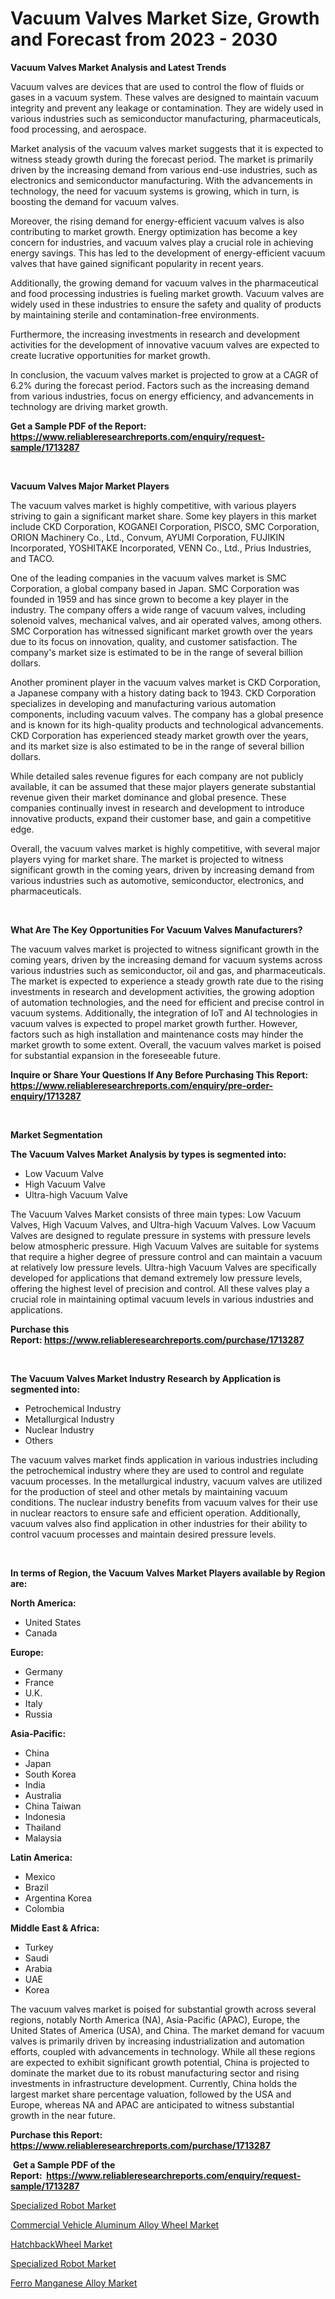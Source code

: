 <p><h1>Vacuum Valves Market Size, Growth and Forecast from 2023 - 2030</h1></p><p><strong>Vacuum Valves Market Analysis and Latest Trends</strong></p>
<p><p>Vacuum valves are devices that are used to control the flow of fluids or gases in a vacuum system. These valves are designed to maintain vacuum integrity and prevent any leakage or contamination. They are widely used in various industries such as semiconductor manufacturing, pharmaceuticals, food processing, and aerospace.</p><p>Market analysis of the vacuum valves market suggests that it is expected to witness steady growth during the forecast period. The market is primarily driven by the increasing demand from various end-use industries, such as electronics and semiconductor manufacturing. With the advancements in technology, the need for vacuum systems is growing, which in turn, is boosting the demand for vacuum valves.</p><p>Moreover, the rising demand for energy-efficient vacuum valves is also contributing to market growth. Energy optimization has become a key concern for industries, and vacuum valves play a crucial role in achieving energy savings. This has led to the development of energy-efficient vacuum valves that have gained significant popularity in recent years.</p><p>Additionally, the growing demand for vacuum valves in the pharmaceutical and food processing industries is fueling market growth. Vacuum valves are widely used in these industries to ensure the safety and quality of products by maintaining sterile and contamination-free environments.</p><p>Furthermore, the increasing investments in research and development activities for the development of innovative vacuum valves are expected to create lucrative opportunities for market growth.</p><p>In conclusion, the vacuum valves market is projected to grow at a CAGR of 6.2% during the forecast period. Factors such as the increasing demand from various industries, focus on energy efficiency, and advancements in technology are driving market growth.</p></p>
<p><strong>Get a Sample PDF of the Report:&nbsp; <a href="https://www.reliableresearchreports.com/enquiry/request-sample/1713287">https://www.reliableresearchreports.com/enquiry/request-sample/1713287</a></strong></p>
<p>&nbsp;</p>
<p><strong>Vacuum Valves Major Market Players</strong></p>
<p><p>The vacuum valves market is highly competitive, with various players striving to gain a significant market share. Some key players in this market include CKD Corporation, KOGANEI Corporation, PISCO, SMC Corporation, ORION Machinery Co., Ltd., Convum, AYUMI Corporation, FUJIKIN Incorporated, YOSHITAKE Incorporated, VENN Co., Ltd., Prius Industries, and TACO.</p><p>One of the leading companies in the vacuum valves market is SMC Corporation, a global company based in Japan. SMC Corporation was founded in 1959 and has since grown to become a key player in the industry. The company offers a wide range of vacuum valves, including solenoid valves, mechanical valves, and air operated valves, among others. SMC Corporation has witnessed significant market growth over the years due to its focus on innovation, quality, and customer satisfaction. The company's market size is estimated to be in the range of several billion dollars.</p><p>Another prominent player in the vacuum valves market is CKD Corporation, a Japanese company with a history dating back to 1943. CKD Corporation specializes in developing and manufacturing various automation components, including vacuum valves. The company has a global presence and is known for its high-quality products and technological advancements. CKD Corporation has experienced steady market growth over the years, and its market size is also estimated to be in the range of several billion dollars.</p><p>While detailed sales revenue figures for each company are not publicly available, it can be assumed that these major players generate substantial revenue given their market dominance and global presence. These companies continually invest in research and development to introduce innovative products, expand their customer base, and gain a competitive edge.</p><p>Overall, the vacuum valves market is highly competitive, with several major players vying for market share. The market is projected to witness significant growth in the coming years, driven by increasing demand from various industries such as automotive, semiconductor, electronics, and pharmaceuticals.</p></p>
<p>&nbsp;</p>
<p><strong>What Are The Key Opportunities For Vacuum Valves Manufacturers?</strong></p>
<p><p>The vacuum valves market is projected to witness significant growth in the coming years, driven by the increasing demand for vacuum systems across various industries such as semiconductor, oil and gas, and pharmaceuticals. The market is expected to experience a steady growth rate due to the rising investments in research and development activities, the growing adoption of automation technologies, and the need for efficient and precise control in vacuum systems. Additionally, the integration of IoT and AI technologies in vacuum valves is expected to propel market growth further. However, factors such as high installation and maintenance costs may hinder the market growth to some extent. Overall, the vacuum valves market is poised for substantial expansion in the foreseeable future.</p></p>
<p><strong>Inquire or Share Your Questions If Any Before Purchasing This Report: <a href="https://www.reliableresearchreports.com/enquiry/pre-order-enquiry/1713287">https://www.reliableresearchreports.com/enquiry/pre-order-enquiry/1713287</a></strong></p>
<p>&nbsp;</p>
<p><strong>Market Segmentation</strong></p>
<p><strong>The Vacuum Valves Market Analysis by types is segmented into:</strong></p>
<p><ul><li>Low Vacuum Valve</li><li>High Vacuum Valve</li><li>Ultra-high Vacuum Valve</li></ul></p>
<p><p>The Vacuum Valves Market consists of three main types: Low Vacuum Valves, High Vacuum Valves, and Ultra-high Vacuum Valves. Low Vacuum Valves are designed to regulate pressure in systems with pressure levels below atmospheric pressure. High Vacuum Valves are suitable for systems that require a higher degree of pressure control and can maintain a vacuum at relatively low pressure levels. Ultra-high Vacuum Valves are specifically developed for applications that demand extremely low pressure levels, offering the highest level of precision and control. All these valves play a crucial role in maintaining optimal vacuum levels in various industries and applications.</p></p>
<p><strong>Purchase this Report:&nbsp;<a href="https://www.reliableresearchreports.com/purchase/1713287">https://www.reliableresearchreports.com/purchase/1713287</a></strong></p>
<p>&nbsp;</p>
<p><strong>The Vacuum Valves Market Industry Research by Application is segmented into:</strong></p>
<p><ul><li>Petrochemical Industry</li><li>Metallurgical Industry</li><li>Nuclear Industry</li><li>Others</li></ul></p>
<p><p>The vacuum valves market finds application in various industries including the petrochemical industry where they are used to control and regulate vacuum processes. In the metallurgical industry, vacuum valves are utilized for the production of steel and other metals by maintaining vacuum conditions. The nuclear industry benefits from vacuum valves for their use in nuclear reactors to ensure safe and efficient operation. Additionally, vacuum valves also find application in other industries for their ability to control vacuum processes and maintain desired pressure levels.</p></p>
<p>&nbsp;</p>
<p><strong>In terms of Region, the Vacuum Valves Market Players available by Region are:</strong></p>
<p>
    <p> <strong> North America: </strong>
        <ul>
            <li>United States</li>
            <li>Canada</li>
        </ul>
        </p> 
    <p> <strong> Europe: </strong>
        <ul>
            <li>Germany</li>
            <li>France</li>
            <li>U.K.</li>
            <li>Italy</li>
            <li>Russia</li>
        </ul>
        </p> 
    <p> <strong> Asia-Pacific: </strong>
        <ul>
            <li>China</li>
            <li>Japan</li>
            <li>South Korea</li>
            <li>India</li>
            <li>Australia</li>
            <li>China Taiwan</li>
            <li>Indonesia</li>
            <li>Thailand</li>
            <li>Malaysia</li>
        </ul>
        </p> 
    <p> <strong> Latin America: </strong>
        <ul>
            <li>Mexico</li>
            <li>Brazil</li>
            <li>Argentina Korea</li>
            <li>Colombia</li>
        </ul>
        </p> 
    <p> <strong> Middle East & Africa: </strong>
        <ul>
            <li>Turkey</li>
            <li>Saudi</li>
            <li>Arabia</li>
            <li>UAE</li>
            <li>Korea</li>
        </ul>
    </p>
    </p>
<p><p>The vacuum valves market is poised for substantial growth across several regions, notably North America (NA), Asia-Pacific (APAC), Europe, the United States of America (USA), and China. The market demand for vacuum valves is primarily driven by increasing industrialization and automation efforts, coupled with advancements in technology. While all these regions are expected to exhibit significant growth potential, China is projected to dominate the market due to its robust manufacturing sector and rising investments in infrastructure development. Currently, China holds the largest market share percentage valuation, followed by the USA and Europe, whereas NA and APAC are anticipated to witness substantial growth in the near future.</p></p>
<p><strong>Purchase this Report: <a href="https://www.reliableresearchreports.com/purchase/1713287">https://www.reliableresearchreports.com/purchase/1713287</a></strong></p>
<p>&nbsp;<strong>Get a Sample PDF of the Report:&nbsp;&nbsp;<a href="https://www.reliableresearchreports.com/enquiry/request-sample/1713287">https://www.reliableresearchreports.com/enquiry/request-sample/1713287</a></strong></p>
<p><strong></strong></p>
<p><p><a href="https://github.com/shivangireportprime/Market-Research-Report-List-1/blob/main/specialized-robot-market.md">Specialized Robot Market</a></p><p><a href="https://medium.com/@loretashyti01/commercial-vehicle-aluminum-alloy-wheel-market-size-and-market-trends-complete-industry-overview-539533d93d64">Commercial Vehicle Aluminum Alloy Wheel Market</a></p><p><a href="https://medium.com/@klebogdani/hatchbackwheel-market-the-key-to-successful-business-strategy-forecast-till-2030-6c331ff48255">HatchbackWheel Market</a></p><p><a href="https://medium.com/@elvirabogdani08/specialized-robot-market-comprehensive-assessment-by-type-application-and-geography-5d74fadf7513">Specialized Robot Market</a></p><p><a href="https://github.com/krithireportprime/Market-Research-Report-List-1/blob/main/ferro-manganese-alloy-market.md">Ferro Manganese Alloy Market</a></p></p>